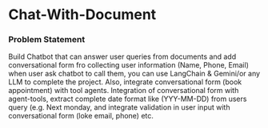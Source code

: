 # Chat-With-Document
### Problem Statement
Build Chatbot that can answer user queries from documents and add conversational form fro collecting user information (Name, Phone, Email) when user ask chatbot to call them, you can use LangChain & Gemini/or any LLM to complete the project.
Also, integrate conversational form (book appointment) with tool agents. Integration of conversational form with agent-tools, extract complete date format like (YYY-MM-DD) from users query (e.g. Next monday, and integrate validation in user input with conversational form (loke email, phone) etc.
